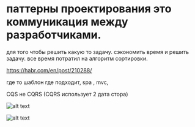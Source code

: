# паттерны проектирования это коммуникация между разработчиками.

для того чтобы решить какую то задачу.
сэкономить время и решить задачу. все время потратил на алгоритм сортировки.


https://habr.com/en/post/210288/

где то шаблон где подходит,  spa , mvc,

CQS не CQRS (CQRS использует 2 дата стора)


![alt text](https://hsto.org/storage3/432/f5c/b4b/432f5cb4b5387312374fc36ba088f53e.png)


![alt text](https://hsto.org/storage3/d8e/61e/396/d8e61e3961a76a749eb3b8bfe07c3bd7.png)

